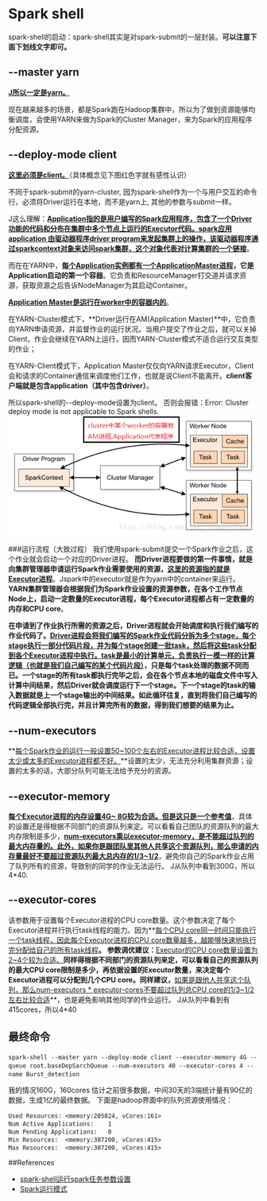 # Spark shell
spark-shell的启动：spark-shell其实是对spark-submit的一层封装。**可以注意下面下划线文字即可。**

## --master yarn
<u>**J所以一定是yarn。**</u>

现在越来越多的场景，都是Spark跑在Hadoop集群中，所以为了做到资源能够均衡调度，会使用YARN来做为Spark的Cluster Manager，来为Spark的应用程序分配资源。

## --deploy-mode client
<u>**这里必须是client。**</u>（具体概念见下图红色字就有感性认识）

不同于spark-submit的yarn-cluster, 因为spark-shell作为一个与用户交互的命令行，必须将Driver运行在本地，而不是yarn上, 其他的参数与submit一样。

J这么理解：**<u>Application指的是用户编写的Spark应用程序，包含了一个Driver 功能的代码和分布在集群中多个节点上运行的Executor代码。spark应用application 由驱动器程序driver program来发起集群上的操作，该驱动器程序通过sparkcontext对象来访问spark集群，这个对象代表对计算集群的一个链接</u>**。

而在在YARN中，**<u>每个Application实例都有一个ApplicationMaster进程</u>，它是Application启动的第一个容器**。它负责和ResourceManager打交道并请求资源，获取资源之后告诉NodeManager为其启动Container。

**<u>Application Master是运行在worker中的容器内的</u>**。

在YARN-Cluster模式下，**Driver运行在AM(Application Master)**中，它负责向YARN申请资源，并监督作业的运行状况。当用户提交了作业之后，就可以关掉Client，作业会继续在YARN上运行，因而YARN-Cluster模式不适合运行交互类型的作业；

在YARN-Client模式下，Application Master仅仅向YARN请求Executor，Client会和请求的Container通信来调度他们工作，也就是说Client不能离开。**client客户端就是包含application（其中包含driver）**。

所以spark-shell的--deploy-mode设置为client。
否则会报错：Error: Cluster deploy mode is not applicable to Spark shells.
![](picture/spark-shell.png)

###运行流程（大致过程）
我们使用spark-submit提交一个Spark作业之后，这个作业就会启动一个对应的Driver进程。
**而Driver进程要做的第一件事情，就是向集群管理器申请运行Spark作业需要使用的资源，<u>这里的资源指的就是Executor进程</u>**。Jspark中的executor就是作为yarn中的container来运行。
**YARN集群管理器会根据我们为Spark作业设置的资源参数，在各个工作节点Node上，启动一定数量的Executor进程，每个Executor进程都占有一定数量的内存和CPU core**。

**在申请到了作业执行所需的资源之后，Driver进程就会开始调度和执行我们编写的作业代码了。<u>Driver进程会将我们编写的Spark作业代码分拆为多个stage，每个stage执行一部分代码片段，并为每个stage创建一批task，然后将这些task分配到各个Executor进程中执行。task是最小的计算单元，负责执行一模一样的计算逻辑（也就是我们自己编写的某个代码片段）</u>，只是每个task处理的数据不同而已。一个stage的所有task都执行完毕之后，会在各个节点本地的磁盘文件中写入计算中间结果，然后Driver就会调度运行下一个stage。下一个stage的task的输入数据就是上一个stage输出的中间结果。如此循环往复，直到将我们自己编写的代码逻辑全部执行完，并且计算完所有的数据，得到我们想要的结果为止。**

## --num-executors
**<u>每个Spark作业的运行一般设置50~100个左右的Executor进程比较合适，设置太少或太多的Executor进程都不好。</u>**设置的太少，无法充分利用集群资源；设置的太多的话，大部分队列可能无法给予充分的资源。

## --executor-memory
**<u>每个Executor进程的内存设置4G~ 8G较为合适。但是这只是一个参考值</u>**，具体的设置还是得根据不同部门的资源队列来定。可以看看自己团队的资源队列的最大内存限制是多少，**<u>num-executors乘以executor-memory，是不能超过队列的最大内存量的。此外，如果你是跟团队里其他人共享这个资源队列，那么申请的内存量最好不要超过资源队列最大总内存的1/3~1/2</u>**，避免你自己的Spark作业占用了队列所有的资源，导致别的同学的作业无法运行。
J从队列中看到300G，所以4*40.

## --executor-cores
该参数用于设置每个Executor进程的CPU core数量。这个参数决定了每个Executor进程并行执行task线程的能力。因为**<u>每个CPU core同一时间只能执行一个task线程，因此每个Executor进程的CPU core数量越多，越能够快速地执行完分配给自己的所有task线程</u>**。
参数调优建议：**<u>Executor的CPU core数量设置为2~4个较为合适。</u>**同样得根据不同部门的资源队列来定，可以看看自己的资源队列的最大CPU core限制是多少，再依据设置的Executor数量，来决定每个Executor进程可以分配到几个CPU core。同样建议，**<u>如果是跟他人共享这个队列，那么num-executors * executor-cores不要超过队列总CPU core的1/3~1/2左右比较合适</u>**，也是避免影响其他同学的作业运行。
J从队列中看到有415cores，所以4*40

## 最终命令
```spark-shell --master yarn --deploy-mode client --executor-memory 4G --queue root.baseDepSarchQueue --num-executors 40 --executor-cores 4 --name Burst_detection```

我的情况160G，160cores
估计之前很多数据，中间30天的3端统计量有90亿的数据，生成1亿的最终数据。
下面是hadoop界面中的队列资源使用情况：

```
Used Resources:	<memory:205824, vCores:161>
Num Active Applications:	1
Num Pending Applications:	0
Min Resources:	<memory:307200, vCores:415>
Max Resources:	<memory:307200, vCores:415>
```

##References
- [ spark-shell运行spark任务参数设置](http://blog.csdn.net/zrc199021/article/details/52635819)
- [Spark运行模式](http://blog.csdn.net/liangyihuai/article/details/56676878)